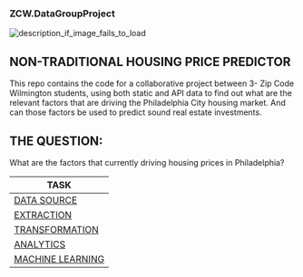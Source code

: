 ### ZCW.DataGroupProject

![description_if_image_fails_to_load](https://github.com/nortonlyr/ZCW.DataGroupProject/blob/master/DataGroupProject.jpg)

NON-TRADITIONAL HOUSING PRICE PREDICTOR
-------------------

This repo contains the code for a collaborative project between 3- Zip Code Wilmington students, using both static and API data to find out what are the relevant factors that are driving the Philadelphia City housing market. And can those factors be used to predict sound real estate investments. 

THE QUESTION: 
-------------------

What are the factors that currently driving housing prices in Philadelphia?


| TASK | 
| ------ | 
| [DATA SOURCE](plugins/data_source_README.md)|
| [EXTRACTION](plugins/extraction_README.md)|
| [TRANSFORMATION](plugins/transformation_README.md)|
| [ANALYTICS](plugins/visualization_README.md)|
| [MACHINE LEARNING](plugins/machinelearning_README.md)|


